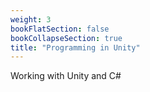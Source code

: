 ```yaml
---
weight: 3
bookFlatSection: false
bookCollapseSection: true
title: "Programming in Unity"
---
```


Working with Unity and C#
